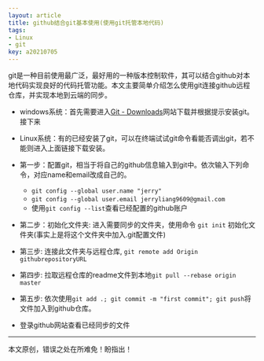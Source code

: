 ```yaml
---
layout: article
title: github结合git基本使用(使用git托管本地代码)
tags: 
- Linux
- git
key: a20210705
---
```


git是一种目前使用最广泛，最好用的一种版本控制软件，其可以结合github对本地代码实现良好的代码托管功能。本文主要简单介绍怎么使用git连接github远程仓库，并实现本地到云端的同步。

<!--more-->

* windows系统：首先需要进入[Git - Downloads](https://git-scm.com/downloads)网站下载并根据提示安装git。接下来
* Linux系统：有的已经安装了git，可以在终端试试git命令看能否调出git，若不能则进入上面链接下载安装。

* 第一步：配置git，相当于将自己的github信息输入到git中。依次输入下列命令，对应name和email改成自己的。
	* `git config --global user.name "jerry"`
	* `git config --global user.email jerryliang9609@gmail.com`
	* 使用`git config --list`查看已经配置的github账户
* 第二步：初始化文件夹: 进入需要同步的文件夹，使用命令 `git init` 初始化文件夹(事实上是将这个文件夹中加入.git配置文件)
* 第三步: 连接此文件夹与远程仓库, `git remote add Origin githubrepositoryURL`
* 第四步: 拉取远程仓库的readme文件到本地`git pull --rebase origin master`
* 第五步: 依次使用`git add .; git commit -m "first commit"; git push`将文件加入到github仓库。
* 登录github网站查看已经同步的文件

---
本文原创，错误之处在所难免！盼指出！
